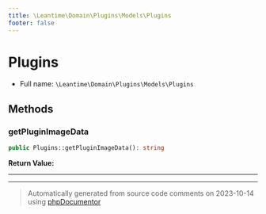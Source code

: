 ```yaml
---
title: \Leantime\Domain\Plugins\Models\Plugins
footer: false
---
```


# Plugins





* Full name: `\Leantime\Domain\Plugins\Models\Plugins`



## Methods

### getPluginImageData



```php
public Plugins::getPluginImageData(): string
```









**Return Value:**





---


---
> Automatically generated from source code comments on 2023-10-14 using [phpDocumentor](http://www.phpdoc.org/)
